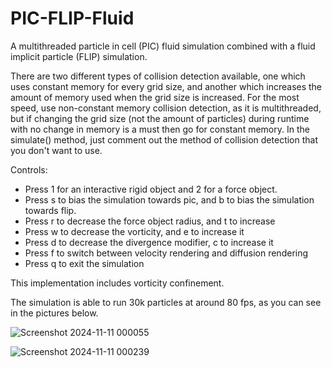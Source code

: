 # PIC-FLIP-Fluid
A multithreaded particle in cell (PIC) fluid simulation combined with a fluid implicit particle (FLIP) simulation. 

There are two different types of collision detection available, one which uses constant memory for every grid size, and another which increases the amount of memory used when the grid size is increased. For the most speed, use non-constant memory collision detection, as it is multithreaded, but if changing the grid size (not the amount of particles) during runtime with no change in memory is a must then go for constant memory.
In the simulate() method, just comment out the method of collision detection that you don't want to use.

Controls:
-   Press 1 for an interactive rigid object and 2 for a force object.
-   Press s to bias the simulation towards pic, and b to bias the simulation towards flip.
-   Press r to decrease the force object radius, and t to increase
-   Press w to decrease the vorticity, and e to increase it
-   Press d to decrease the divergence modifier, c to increase it
-   Press f to switch between velocity rendering and diffusion rendering
-   Press q to exit the simulation

This implementation includes vorticity confinement.

The simulation is able to run 30k particles at around 80 fps, as you can see in the pictures below.

![Screenshot 2024-11-11 000055](https://github.com/user-attachments/assets/b5d76477-b647-44a8-98c6-88b33f32bd13)

![Screenshot 2024-11-11 000239](https://github.com/user-attachments/assets/7cdf9d67-af4b-419b-a21e-06990b2f07d0)
